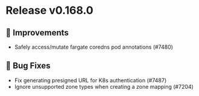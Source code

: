 # Release v0.168.0

## 🎯 Improvements

- Safely access/mutate fargate coredns pod annotations (#7480)

## 🐛 Bug Fixes

- Fix generating presigned URL for K8s authentication (#7487)
- Ignore unsupported zone types when creating a zone mapping (#7204)

